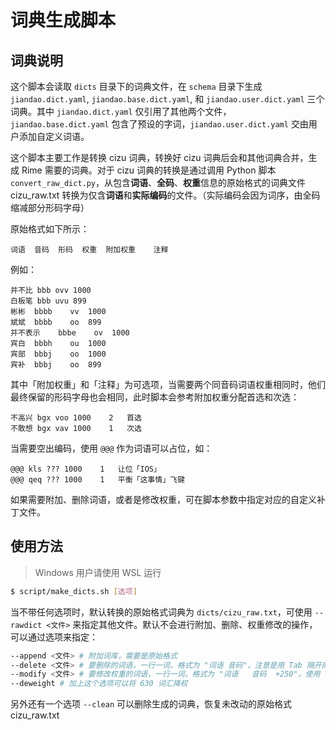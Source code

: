 # 词典生成脚本

## 词典说明

这个脚本会读取 `dicts` 目录下的词典文件，在 `schema` 目录下生成 `jiandao.dict.yaml`, `jiandao.base.dict.yaml`, 和 `jiandao.user.dict.yaml` 三个词典。其中 `jiandao.dict.yaml` 仅引用了其他两个文件，`jiandao.base.dict.yaml` 包含了预设的字词，`jiandao.user.dict.yaml` 交由用户添加自定义词语。

这个脚本主要工作是转换 cizu 词典，转换好 cizu 词典后会和其他词典合并，生成 Rime 需要的词典。对于 cizu 词典的转换是通过调用 Python 脚本 `convert_raw_dict.py`，从包含**词语**、**全码**、**权重**信息的原始格式的词典文件 cizu_raw.txt 转换为仅含**词语**和**实际编码**的文件。（实际编码会因为词序，由全码缩减部分形码字母）

原始格式如下所示：

```text
词语	音码	形码	权重	附加权重	注释
```

例如：

```text
并不比	bbb	ovv	1000
白板笔	bbb	uvu	899
彬彬	bbbb	vv	1000
斌斌	bbbb	oo	899
并不表示	bbbe	ov	1000
宾白	bbbh	ou	1000
宾部	bbbj	oo	1000
宾补	bbbj	oo	899
```

其中「附加权重」和「注释」为可选项，当需要两个同音码词语权重相同时，他们最终保留的形码字母也会相同，此时脚本会参考附加权重分配首选和次选：

```text
不高兴	bgx	voo	1000	2	首选
不敢想	bgx	vav	1000	1	次选
```

当需要空出编码，使用 `@@@` 作为词语可以占位，如：

```text
@@@	kls	???	1000	1	让位「IOS」
@@@	qeq	???	1000	1	平衡「这事情」飞键
```

如果需要附加、删除词语，或者是修改权重，可在脚本参数中指定对应的自定义补丁文件。

## 使用方法

> Windows 用户请使用 WSL 运行

```bash
$ script/make_dicts.sh [选项]
```

当不带任何选项时，默认转换的原始格式词典为 `dicts/cizu_raw.txt`，可使用 `--rawdict <文件>` 来指定其他文件。默认不会进行附加、删除、权重修改的操作，可以通过选项来指定：

```bash
--append <文件> # 附加词库，需要是原始格式
--delete <文件> # 要删除的词语，一行一词，格式为 "词语	音码"，注意是用 Tab 隔开的
--modify <文件> # 要修改权重的词语，一行一词，格式为 "词语	音码	+250"，使用 Tab 隔开，第三列为权重改变的值，可正可负
--deweight # 加上这个选项可以将 630 词汇降权
```

另外还有一个选项 `--clean` 可以删除生成的词典，恢复未改动的原始格式 cizu_raw.txt
